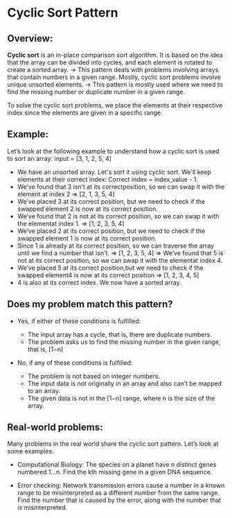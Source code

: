 # Cyclic Sort Pattern

## Overview:
**Cyclic sort** is an in-place comparison sort algorithm. It is based on the idea that the array can be divided into cycles, and each element is rotated to create a sorted array. 
-> This pattern deals with problems involving arrays that contain numbers in a given range. Mostly, cyclic sort problems involve unique unsorted elements. 
-> This pattern is mostly used where we need to find the missing number or duplicate number in a given range.

To solve the cyclic sort problems, we place the elements at their respective index since the elements are given in a specific range.

## Example:
Let’s look at the following example to understand how a cyclic sort is used to sort an array: input = [3, 1, 2, 5, 4]
- We have an unsorted array. Let's sort it using cyclic sort. We'll keep elements at their correct index: Correct index = index_value - 1.
- We’ve found that 3 isn’t at its correctposition, so we can swap it with the element at index 2 => [2, 1, 3, 5, 4]
- We’ve placed 3 at its correct position, but we need to check if the swapped element 2 is now at its correct position. 
- We’ve found that 2 is not at its correct position, so we can swap it with the elementat index 1. => [1, 2, 3, 5, 4]
- We’ve placed 2 at its correct position, but we need to check if the swapped element 1 is now at its correct position.
- Since 1 is already at its correct position, so we can traverse the array until we find a number that isn't. => [1, 2, 3, 5, 4] => We’ve found that 5 is not at its correct position, so we can swap it with the elementat index 4.
- We’ve placed 5 at its correct position,but we need to check if the swapped element4 is now at its correct position => [1, 2, 3, 4, 5]
- 4 is also at its correct index. We now have a sorted array.

## Does my problem match this pattern?
- Yes, if either of these conditions is fulfilled:
    - The input array has a cycle, that is, there are duplicate numbers.
    - The problem asks us to find the missing number in the given range, that is, [1−n]

- No, if any of these conditions is fulfilled:
    - The problem is not based on integer numbers.
    - The input data is not originally in an array and also can’t be mapped to an array.
    - The given data is not in the [1−n] range, where n is the size of the array.

## Real-world problems:
Many problems in the real world share the cyclic sort pattern. Let’s look at some examples.

- Computational Biology: The species on a planet have n distinct genes numbered 1…n. Find the kth missing​​ gene in a given DNA sequence.

- Error checking: Network transmission errors cause a number in a known range to be misinterpreted as a different number from the same range. Find the number that is caused by the error, along with the number that is misinterpreted.